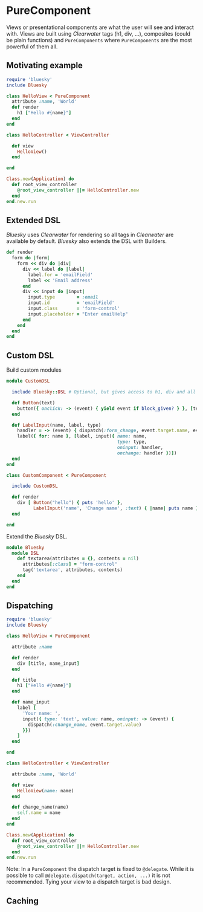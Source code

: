 # PureComponent

Views or presentational components are what the user will see and interact with.
Views are built using *Clearwater* tags (h1, div, ...), composites (could be
plain functions) and `PureComponents` where `PureComponents` are the most
powerful of them all.

## Motivating example

```ruby
require 'bluesky'
include Bluesky

class HelloView < PureComponent
  attribute :name, 'World'
  def render
    h1 ["Hello #{name}"]
  end
end

class HelloController < ViewController

  def view
    HelloView()
  end

end

Class.new(Application) do
  def root_view_controller
    @root_view_controller ||= HelloController.new
  end
end.new.run
```

## Extended DSL

*Bluesky* uses *Clearwater* for rendering so all tags in *Clearwater* are
available by default. *Bluesky* also extends the DSL with Builders.

```ruby
def render
  form do |form|
    form << div do |div|
      div << label do |label|
        label.for = 'emailField'
        label << 'Email address'
      end
      div << input do |input|
        input.type        = :email
        input.id          = 'emailField'
        input.class       = 'form-control'
        input.placeholder = "Enter emailHelp"
      end
    end
  end
end
```

## Custom DSL

Build custom modules

```ruby
module CustomDSL

  include Bluesky::DSL # Optional, but gives access to h1, div and all PureComponents

  def Button(text)
    button({ onclick: -> (event) { yield event if block_given? } }, [text])
  end

  def LabelInput(name, label, type)
    handler = -> (event) { dispatch(:form_change, event.target.name, event.target.value)}
    label({ for: name }, [label, input({ name: name,
                                         type: type,
                                         oninput: handler,
                                         onchange: handler })])
  end
end

class CustomComponent < PureComponent

  include CustomDSL

  def render
    div [ Button("hello") { puts 'hello' },
          LabelInput('name', 'Change name', :text) { |name| puts name } ]
  end

end
```

Extend the *Bluesky* DSL.

```ruby
module Bluesky
  module DSL
    def textarea(attributes = {}, contents = nil)
      attributes[:class] = "form-control"
      tag('textarea', attributes, contents)
    end
  end
end
```

## Dispatching

```ruby
require 'bluesky'
include Bluesky

class HelloView < PureComponent

  attribute :name

  def render
    div [title, name_input]
  end

  def title
    h1 ["Hello #{name}"]
  end

  def name_input
    label [
      'Your name: ',
      input({ type: 'text', value: name, oninput: -> (event) {
        dispatch(:change_name, event.target.value)
      }})
    ]
  end

end

class HelloController < ViewController

  attribute :name, 'World'

  def view
    HelloView(name: name)
  end

  def change_name(name)
    self.name = name
  end
end

Class.new(Application) do
  def root_view_controller
    @root_view_controller ||= HelloController.new
  end
end.new.run

```

Note: In a `PureComponent` the dispatch target is fixed to `@delegate`. While it
      is possible to call `@delegate.dispatch(target, action, ...)` it is not
      recommended. Tying your view to a dispatch target is bad design.

## Caching
